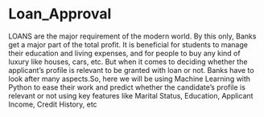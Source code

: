 # Loan_Approval
LOANS are the major requirement of the modern world. By this only, Banks get a major part of the total profit. It is beneficial for students to manage their education and living expenses, and for people to buy any kind of luxury like houses, cars, etc. But when it comes to deciding whether the applicant’s profile is relevant to be granted with loan or not. Banks have to look after many aspects.So, here we will be using Machine Learning with Python to ease their work and predict whether the candidate’s profile is relevant or not using key features like Marital Status, Education, Applicant Income, Credit History, etc
